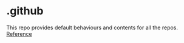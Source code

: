# .github

This repo provides default behaviours and contents for all the repos. [Reference](https://docs.github.com/en/communities/setting-up-your-project-for-healthy-contributions/creating-a-default-community-health-file)
